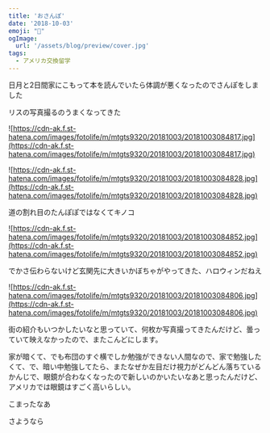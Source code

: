 ```yaml
---
title: 'おさんぽ'
date: '2018-10-03'
emoji: "👒"
ogImage:
  url: '/assets/blog/preview/cover.jpg'
tags:
  - アメリカ交換留学
---
```


日月と2日間家にこもって本を読んでいたら体調が悪くなったのでさんぽをしました

リスの写真撮るのうまくなってきた

![https://cdn-ak.f.st-hatena.com/images/fotolife/m/mtgts9320/20181003/20181003084817.jpg](https://cdn-ak.f.st-hatena.com/images/fotolife/m/mtgts9320/20181003/20181003084817.jpg)

![https://cdn-ak.f.st-hatena.com/images/fotolife/m/mtgts9320/20181003/20181003084828.jpg](https://cdn-ak.f.st-hatena.com/images/fotolife/m/mtgts9320/20181003/20181003084828.jpg)

道の割れ目のたんぽぽではなくてキノコ

![https://cdn-ak.f.st-hatena.com/images/fotolife/m/mtgts9320/20181003/20181003084852.jpg](https://cdn-ak.f.st-hatena.com/images/fotolife/m/mtgts9320/20181003/20181003084852.jpg)

でかさ伝わらないけど玄関先に大きいかぼちゃがやってきた、ハロウィンだねえ

![https://cdn-ak.f.st-hatena.com/images/fotolife/m/mtgts9320/20181003/20181003084806.jpg](https://cdn-ak.f.st-hatena.com/images/fotolife/m/mtgts9320/20181003/20181003084806.jpg)

街の紹介もいつかしたいなと思っていて、何枚か写真撮ってきたんだけど、曇っていて映えなかったので、またこんどにします。

家が暗くて、でも布団のすぐ横でしか勉強ができない人間なので、家で勉強したくて、で、暗い中勉強してたら、またなぜか左目だけ視力がどんどん落ちているかんじで、眼鏡が合わなくなったので新しいのかいたいなあと思ったんだけど、アメリカでは眼鏡はすごく高いらしい。

こまったなあ

さようなら